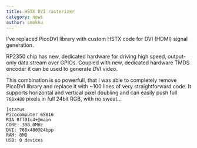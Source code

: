 ```yaml
---
title: HSTX DVI rasterizer
category: news
author: smokku
---
```


I've replaced PicoDVI library with custom HSTX code for DVI (HDMI) signal generation.

RP2350 chip has new, dedicated hardware for driving high speed, output-only data stream over GPIOs.
Coupled with new, dedicated hardware TMDS encoder it can be used to generate DVI video.

This combination is so powerfull, that I was able to completely remove PicoDVI library
and replace it with ~100 lines of very straightforward code.
It supports horizontal and vertical pixel doubling
and can easily push full `768x480` pixels in full 24bit RGB, with no sweat…

```console
]status
Picocomputer 65816
RIA 8ff01c4+@main
CORE: 300.0MHz
DVI: 768x480@24bpp
RAM: 8MB
USB: 0 devices
```
